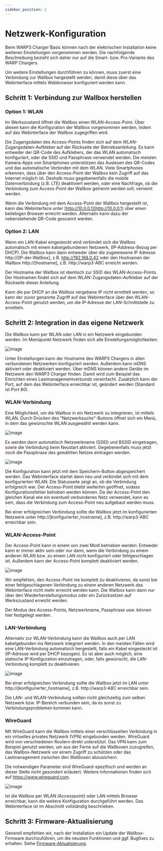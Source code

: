 ```yaml
---
sidebar_position: 2
---
```


# Netzwerk-Konfiguration

Beim WARP3 Charger Basic können nach der elektrischen Installation keine
weiteren Einstellungen vorgenommen werden. Die nachfolgende Beschreibung
bezieht sich daher nur auf die Smart- bzw. Pro-Variante des WARP
Chargers.

Um weitere Einstellungen durchführen zu können, muss zuerst eine
Verbindung zur Wallbox hergestellt werden, damit diese über das
Webinterface mittels Webbrowser konfiguriert werden kann.

## Schritt 1: Verbindung zur Wallbox herstellen

### Option 1: WLAN

Im Werkszustand öffnet die Wallbox einen WLAN-Access-Point. Über diesen
kann die Konfiguration der Wallbox vorgenommen werden, indem auf das
Webinterface der Wallbox zugegriffen wird.

Die Zugangsdaten des Access-Points finden sich auf dem
WLAN-Zugangsdaten-Aufkleber auf der Rückseite der Betriebsanleitung. Es kann
entweder der QR-Code des Aufklebers, der das WLAN automatisch
konfiguriert, oder die SSID und Passphrase verwendet werden. Die meisten
Kamera-Apps von Smartphones unterstützen das Auslesen des QR-Codes und
das automatische Verbinden mit dem WLAN. Viele Smartphones erkennen,
dass über den Access-Point der Wallbox kein Zugriff auf das Internet
möglich ist. Deshalb muss gegebenenfalls die mobile Datenverbindung
(z.B. LTE) deaktiviert werden, oder eine Nachfrage, ob die Verbindung
zum Access-Point der Wallbox getrennt werden soll, verneint werden.

Wenn die Verbindung mit dem Access-Point der Wallbox hergestellt ist,
kann das Webinterface unter [http://10.0.0.1](http://10.0.0.1) über einen beliebigen
Browser erreicht werden. Alternativ kann dazu der nebenstehende QR-Code
gescannt werden.

### Option 2: LAN

Wenn ein LAN-Kabel eingesteckt wird verbindet sich die Wallbox
automatisch mit einem kabelgebundenen Netzwerk, (IP-Address-Bezug per
DHCP). Die Wallbox kann dann entweder über die zugewiesene IP Adresse
http://[IP-der-Wallbox], z.B.
http://192.168.0.42 oder den Hostnamen der Wallbox
http://[hostname], z.B. http://warp3-ABC erreicht werden.

Der Hostname der Wallbox ist identisch zur SSID des WLAN-Access-Points.
Der Hostnamen findet sich auf dem WLAN-Zugangsdaten-Aufkleber auf der
Rückseite dieser Anleitung.

Kann die per DHCP an die Wallbox vergebene IP nicht ermittelt werden, so
kann der zuvor genannte Zugriff auf das Webinterface über den
WLAN-Access-Point genutzt werden, um die IP-Adresse der
LAN-Schnittstelle zu ermitteln.

## Schritt 2: Integration in das eigene Netzwerk

Die Wallbox kann per WLAN oder LAN in ein Netzwerk eingebunden werden.
Im Menüpunkt Netzwerk finden sich alle Einstellungsmöglichkeiten:

![image](/img/first_steps/network_config_with_menu.png)


Unter Einstellungen kann der Hostname des WARP3 Chargers in allen verbundenen
Netzwerken konfiguriert werden. Außerdem kann mDNS aktiviert oder
deaktiviert werden. Über mDNS können andere Geräte im Netzwerk den WARP3
Charger finden. Damit wird zum Beispiel das Einrichten eines
Lastmanagementverbunds vereinfacht. Zusätzlich kann der Port, auf dem
das Webinterface erreichbar ist, geändert werden (Standard ist Port 80).

### WLAN-Verbindung

Eine Möglichkeit, um die Wallbox in ein Netzwerk zu integrieren, ist
mittels WLAN. Durch Drücken des "Netzwerksuche"-Buttons öffnet sich ein
Menü, in dem das gewünschte WLAN ausgewählt werden kann.

![image](/img/first_steps/network_wifi_search.png)

Es werden dann
automatisch Netzwerkname (SSID) und BSSID eingetragen, sowie die
Verbindung beim Neustart aktiviert. Gegebenenfalls muss jetzt noch die
Passphrase des gewählten Netzes eintragen werden.

![image](/img/first_steps/network_wifi.png)

Die Konfiguration kann jetzt mit dem Speichern-Button abgespeichert
werden. Das Webinterface startet dann neu und verbindet sich mit dem
konfigurierten WLAN. Die Statusseite zeigt an, ob die Verbindung
erfolgreich war. Der Access-Point bleibt weiterhin geöffnet, sodass
Konfigurationsfehler behoben werden können. Da der Access-Point den
gleichen Kanal wie ein eventuell verbundenes Netz verwendet, kann es
sein, dass die Verbindung zum Access-Point neu aufgebaut werden muss.

Bei einer erfolgreichen Verbindung sollte die Wallbox jetzt im
konfigurierten Netzwerk unter
http://[konfigurierter_hostname], z.B. http://warp3-ABC erreichbar sein.

### WLAN-Access-Point

Der Access-Point kann in einem von zwei Modi betrieben werden: Entweder
kann er immer aktiv sein oder nur dann, wenn die Verbindung zu einem
anderen WLAN bzw. zu einem LAN nicht konfiguriert oder fehlgeschlagen
ist. Außerdem kann der Access-Point komplett deaktiviert werden.

![image](/img/first_steps/network_wifi_ap.png)

Wir empfehlen, den Access-Point nie komplett zu deaktivieren, da sonst
bei einer fehlgeschlagenen Verbindung zu einem anderen Netzwerk das
Webinterface nicht mehr erreicht werden kann. Die Wallbox kann dann nur
über den Wiederherstellungsmodus oder ein
Zurücksetzen auf Werkszustand erreicht werden.

Der Modus des Access-Points, Netzwerkname, Passphrase usw. können hier
festgelegt werden.

### LAN-Verbindung

Alternativ zur WLAN-Verbindung kann die Wallbox auch per LAN
kabelgebunden ins Netzwerk integriert werden. In den meisten Fällen wird
eine LAN-Verbindung automatisch hergestellt, falls ein Kabel eingesteckt
ist (IP-Adresse wird per DHCP bezogen). Es ist aber auch möglich, eine
statische IP-Konfiguration einzutragen, oder, falls gewünscht, die
LAN-Verbindung komplett zu deaktivieren.

![image](/img/first_steps/network_lan.png)

Bei einer erfolgreichen Verbindung sollte die Wallbox jetzt im LAN unter
http://[konfigurierter_hostname], z.B. http://warp3-ABC erreichbar sein.

Die LAN- und WLAN-Verbindung sollten nicht gleichzeitig zum selben
Netzwerk bzw. IP-Bereich verbunden sein, da es sonst zu
Verbindungsproblemen kommen kann.

### WireGuard

Mit WireGuard kann die Wallbox mittels einer verschlüsselten Verbindung
in ein virtuelles privates Netzwerk (VPN) eingebunden werden. WireGuard
wird von verschiedenen Routern direkt unterstützt. Das VPN kann zum
Beispiel genutzt werden, um aus der Ferne auf die Wallboxen zuzugreifen,
das Wallbox-Netzwerk vor einem Zugriff zu schützen oder das
Lastmanagement zwischen den Wallboxen abzusichern.

Die notwendigen Parameter sind WireGuard-spezifisch und werden an dieser
Stelle nicht gesondert erläutert. Weitere Informationen finden sich auf
https://www.wireguard.com.

![image](/img/first_steps/network_wireguard.png)

Ist die Wallbox per WLAN (Accesspoint) oder LAN mittels Browser
erreichbar, kann die weitere Konfiguration durchgeführt werden. Das
Webinterface ist im Abschnitt vollständig beschrieben.

## Schritt 3: Firmware-Aktualisierung

Generell empfehlen wir, nach der Installation ein Update der
Wallbox-Firmware durchzuführen, um die neusten Funktionen und ggf.
Bugfixes zu erhalten. Siehe [Firmware-Aktualisierung](/warp_charger/firmware_update.md).
